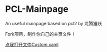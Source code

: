 # PCL-Mainpage

An useful mainpage based on pcl2 by 龙腾猫跃

Fork项目，制作你自己的主页文件！

[点我打开文件Custom.xaml](./Custom.xaml)
